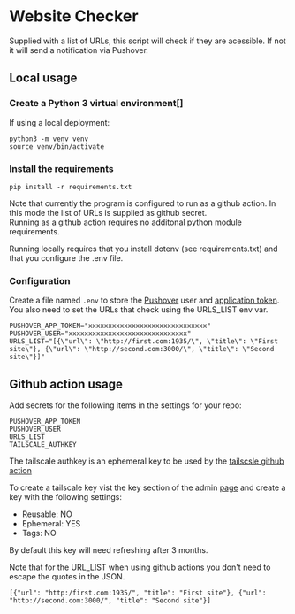# Website Checker

Supplied with a list of URLs, this script will check if they are acessible. If not it will send a notification via Pushover.

## Local usage

### Create a Python 3 virtual environment[]

If using a local deployment:

```
python3 -m venv venv
source venv/bin/activate
```

### Install the requirements

`pip install -r requirements.txt`

Note that currently the program is configured to run as a github action. In this mode the list of URLs is supplied as github secret.  
Running as a github action requires no additonal python module requirements.

Running locally requires that you install dotenv (see requirements.txt) and that you configure the .env file.

### Configuration

Create a file named `.env` to store the [Pushover](https://pushover.net/) user and [application token](https://pushover.net/#apps). 
You also need to set the URLs that check using the URLS_LIST env var.

```
PUSHOVER_APP_TOKEN="xxxxxxxxxxxxxxxxxxxxxxxxxxxxxx"
PUSHOVER_USER="xxxxxxxxxxxxxxxxxxxxxxxxxxxxxx"
URLS_LIST="[{\"url\": \"http://first.com:1935/\", \"title\": \"First site\"}, {\"url\": \"http://second.com:3000/\", \"title\": \"Second site\"}]"
```


## Github action usage

Add secrets for the following items in the settings for your repo:

```
PUSHOVER_APP_TOKEN
PUSHOVER_USER
URLS_LIST
TAILSCALE_AUTHKEY
```

The tailscale authkey is an ephemeral key to be used by the [tailscsle github action](https://github.com/tailscale/github-action)

To create a tailscale key vist the key section of the admin [page](https://login.tailscale.com/admin/settings/keys) and create a key with the following settings:
- Reusable: NO
- Ephemeral: YES
- Tags: NO

By default this key will need refreshing after 3 months.


Note that for the URL_LIST when using github actions you don't need to escape the quotes in the JSON.

```
[{"url": "http:/first.com:1935/", "title": "First site"}, {"url": "http://second.com:3000/", "title": "Second site"}]
```

